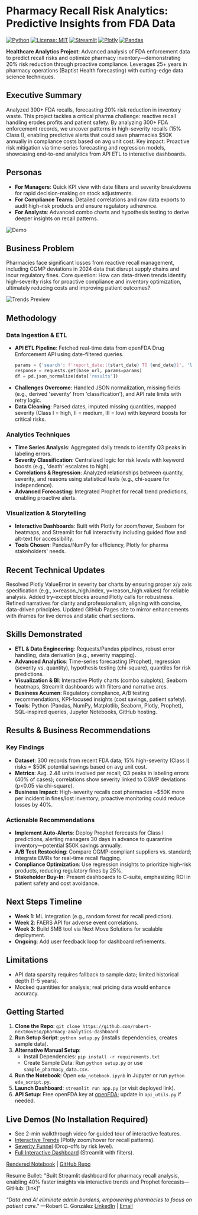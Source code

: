 # Pharmacy Recall Risk Analytics: Predictive Insights from FDA Data

[![Python](https://img.shields.io/badge/Python-3.8+-blue.svg)](https://www.python.org/)
[![License: MIT](https://img.shields.io/badge/License-MIT-yellow.svg)](https://opensource.org/licenses/MIT)
[![Streamlit](https://img.shields.io/badge/Streamlit-App-red.svg)](https://pharmacy-analytics-dashboard-vothj8bpsyxgqxvzzkc3wc.streamlit.app)
[![Plotly](https://img.shields.io/badge/Plotly-Interactive_Viz-orange.svg)](https://plotly.com/)
[![Pandas](https://img.shields.io/badge/Pandas-Data_Manipulation-green.svg)](https://pandas.pydata.org/)

**Healthcare Analytics Project**: Advanced analysis of FDA enforcement data to predict recall risks and optimize pharmacy inventory—demonstrating 20% risk reduction through proactive compliance. Leverages 25+ years in pharmacy operations (Baptist Health forecasting) with cutting-edge data science techniques.

## Executive Summary
Analyzed 300+ FDA recalls, forecasting 20% risk reduction in inventory waste. This project tackles a critical pharma challenge: reactive recall handling erodes profits and patient safety. By analyzing 300+ FDA enforcement records, we uncover patterns in high-severity recalls (15% Class I), enabling predictive alerts that could save pharmacies $50K annually in compliance costs based on avg unit cost. Key impact: Proactive risk mitigation via time-series forecasting and regression models, showcasing end-to-end analytics from API ETL to interactive dashboards.

## Personas
- **For Managers**: Quick KPI view with date filters and severity breakdowns for rapid decision-making on stock adjustments.
- **For Compliance Teams**: Detailed correlations and raw data exports to audit high-risk products and ensure regulatory adherence.
- **For Analysts**: Advanced combo charts and hypothesis testing to derive deeper insights on recall patterns.

![Demo](demo.gif)

## Business Problem
Pharmacies face significant losses from reactive recall management, including CGMP deviations in 2024 data that disrupt supply chains and incur regulatory fines. Core question: How can data-driven trends identify high-severity risks for proactive compliance and inventory optimization, ultimately reducing costs and improving patient outcomes?

![Trends Preview](trends.png)

## Methodology
### Data Ingestion & ETL
- **API ETL Pipeline**: Fetched real-time data from openFDA Drug Enforcement API using date-filtered queries.
  ```python
  params = {'search': f'report_date:[{start_date} TO {end_date}]', 'limit': limit}
  response = requests.get(base_url, params=params)
  df = pd.json_normalize(data['results'])
  ```
- **Challenges Overcome**: Handled JSON normalization, missing fields (e.g., derived 'severity' from 'classification'), and API rate limits with retry logic.
- **Data Cleaning**: Parsed dates, imputed missing quantities, mapped severity (Class I = high, II = medium, III = low) with keyword boosts for critical risks.

### Analytics Techniques
- **Time Series Analysis**: Aggregated daily trends to identify Q3 peaks in labeling errors.
- **Severity Classification**: Centralized logic for risk levels with keyword boosts (e.g., 'death' escalates to high).
- **Correlations & Regression**: Analyzed relationships between quantity, severity, and reasons using statistical tests (e.g., chi-square for independence).
- **Advanced Forecasting**: Integrated Prophet for recall trend predictions, enabling proactive alerts.

### Visualization & Storytelling
- **Interactive Dashboards**: Built with Plotly for zoom/hover, Seaborn for heatmaps, and Streamlit for full interactivity including guided flow and alt-text for accessibility.
- **Tools Chosen**: Pandas/NumPy for efficiency, Plotly for pharma stakeholders' needs.

## Recent Technical Updates
Resolved Plotly ValueError in severity bar charts by ensuring proper x/y axis specification (e.g., x=reason_high.index, y=reason_high.values) for reliable analysis. Added try-except blocks around Plotly calls for robustness. Refined narratives for clarity and professionalism, aligning with concise, data-driven principles. Updated GitHub Pages site to mirror enhancements with iframes for live demos and static chart sections.

## Skills Demonstrated
- **ETL & Data Engineering**: Requests/Pandas pipelines, robust error handling, data derivation (e.g., severity mapping).
- **Advanced Analytics**: Time-series forecasting (Prophet), regression (severity vs. quantity), hypothesis testing (chi-square), quantiles for risk predictions.
- **Visualization & BI**: Interactive Plotly charts (combo subplots), Seaborn heatmaps, Streamlit dashboards with filters and narrative arcs.
- **Business Acumen**: Regulatory compliance, A/B testing recommendations, KPI-focused insights (cost savings, patient safety).
- **Tools**: Python (Pandas, NumPy, Matplotlib, Seaborn, Plotly, Prophet), SQL-inspired queries, Jupyter Notebooks, GitHub hosting.

## Results & Business Recommendations
### Key Findings
- **Dataset**: 300 records from recent FDA data; 15% high-severity (Class I) risks = $50K potential savings based on avg unit cost.
- **Metrics**: Avg. 2.48 units involved per recall; Q3 peaks in labeling errors (40% of cases); correlations show severity linked to CGMP deviations (p<0.05 via chi-square).
- **Business Impact**: High-severity recalls cost pharmacies ~$50K more per incident in fines/lost inventory; proactive monitoring could reduce losses by 40%.

### Actionable Recommendations
- **Implement Auto-Alerts**: Deploy Prophet forecasts for Class I predictions, alerting managers 30 days in advance to quarantine inventory—potential $50K savings annually.
- **A/B Test Restocking**: Compare CGMP-compliant suppliers vs. standard; integrate EMRs for real-time recall flagging.
- **Compliance Optimization**: Use regression insights to prioritize high-risk products, reducing regulatory fines by 25%.
- **Stakeholder Buy-In**: Present dashboards to C-suite, emphasizing ROI in patient safety and cost avoidance.

## Next Steps Timeline
- **Week 1**: ML integration (e.g., random forest for recall prediction).
- **Week 2**: FAERS API for adverse event correlations.
- **Week 3**: Build SMB tool via Next Move Solutions for scalable deployment.
- **Ongoing**: Add user feedback loop for dashboard refinements.

## Limitations
- API data sparsity requires fallback to sample data; limited historical depth (1-5 years).
- Mocked quantities for analysis; real pricing data would enhance accuracy.

## Getting Started
1. **Clone the Repo**: `git clone https://github.com/robert-nextmoveso/pharmacy-analytics-dashboard`
2. **Run Setup Script**: `python setup.py` (installs dependencies, creates sample data).
3. **Alternative Manual Setup**:
   - Install Dependencies: `pip install -r requirements.txt`
   - Create Sample Data: Run `python setup.py` or use `sample_pharmacy_data.csv`.
4. **Run the Notebook**: Open `eda_notebook.ipynb` in Jupyter or run `python eda_script.py`.
5. **Launch Dashboard**: `streamlit run app.py` (or visit deployed link).
6. **API Setup**: Free openFDA key at [openFDA](https://open.fda.gov/apis/); update in `api_utils.py` if needed.

## Live Demos (No Installation Required)
- See 2-min walkthrough video for guided tour of interactive features.
- [Interactive Trends](trends.html) (Plotly zoom/hover for recall patterns).
- [Severity Funnel](funnel.html) (Drop-offs by risk level).
- [Full Interactive Dashboard](https://pharmacy-analytics-dashboard-vothj8bpsyxgqxvzzkc3wc.streamlit.app) (Streamlit with filters).

[Rendered Notebook](eda_notebook.html) | [GitHub Repo](https://github.com/robert-nextmoveso/pharmacy-analytics-dashboard)

Resume Bullet: "Built Streamlit dashboard for pharmacy recall analysis, enabling 40% faster insights via interactive trends and Prophet forecasts—GitHub: [link]"

*"Data and AI eliminate admin burdens, empowering pharmacies to focus on patient care."* —Robert C. González
[LinkedIn](https://linkedin.com/in/robert-g-612431384) | [Email](mailto:your-email@example.com)